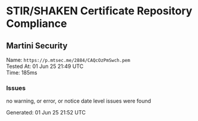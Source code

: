 # STIR/SHAKEN Certificate Repository Compliance

## Martini Security

Name: `https://p.mtsec.me/2884/CAQcOzPmSwch.pem`\
Tested At: 01 Jun 25 21:49 UTC\
Time: 185ms

### Issues

no warning, or error, or notice date level issues were found

Generated: 01 Jun 25 21:52 UTC